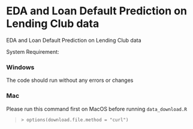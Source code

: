 # EDA and Loan Default Prediction on Lending Club data
EDA and Loan Default Prediction on Lending Club data

System Requirement:

### Windows
The code should run without any errors or changes 

### Mac
Please run this command first on MacOS before running `data_download.R`

>`> options(download.file.method = "curl")`